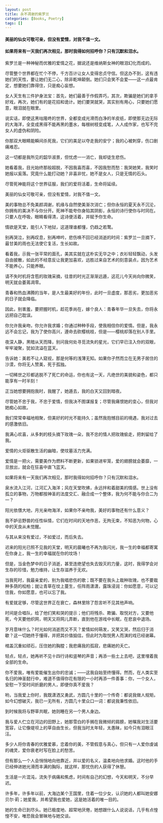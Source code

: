 ```yaml
---
layout: post
title: 永不凋谢的紫罗兰
categories: [Books, Poetry]
tags: []
---
```

#### 美丽的仙女可敬可亲，但没有爱情，对我不值一文。               
#### 如果将来有一天我们再次相见，那时我得如何招呼你？只有沉默和泪水。
<!-- more -->
紫罗兰是一种神秘而优雅的爱情之花，据说还是维纳斯女神的眼泪幻化而成的。               

尽管整个世界都在忙个不停，千方百计让女人变得忠贞守信。但这办不到，这有违她们的天性，要让她们无二心，除非乾坤颠倒。她们只会笑不会爱——这一点最肯定，想要她们靠得住，只是痴心妄想。               

女人天生有三件护身法宝：首先，她们最善于作假弄巧，其次，欺骗是她们的拿手好戏，再次，她们有的是花招和诡计。她们要哭就哭，其实别有用心，只要她们愿意，眼泪就在眼里。               

说实话，即使这黑咕隆咚的世界，全都变成光滑而白净的羊皮纸，即使那无边无际的大海洋，全变成黑得不能再黑的墨水，每根树枝变成笔，人人成作家，也写不完女人的虚伪和阴险。               

你那双大眼睛能瞬间杀死我，它们的美足以夺走我的安宁；我的心被刺穿，伤口剧痛难忍。               

这一切都是我所见的韶华淑景，但忧虑一一消亡，我却徒生悲伤。               

她看着我，目光始终那般超脱，不因我喜而喜，不因我愁而愁：我哭她笑，我笑时她报以奚落。究竟什么能打动她？非喜非忧，她不是女人，只是无情的石头。               

尽管死神能将这个世界征服，我们的爱将活着，生命将延续。               

美丽的仙女可敬可亲，但没有爱情，对我不值一文。               

美的事物总不免美颜凋谢，机缘与自然使美渐次消亡；但你永恒的夏天永不沉沦，你拥有的美决不与你分开。死神不能夸你身陷其阴影，永恒的诗行使你与时同在。只要人在呼吸，眼睛看得清，这诗便活着，并赋予你生命。               

情欲是天堂，能引人下地狱，这道理谁都懂，仍趋之若鹜。               

别再哭泣，别再叹息，别再呻吟，悲伤唤不回已经消逝的时间：紫罗兰一旦摘下，最甘美的雨也无法使它复活，生长如故。               

看着我，示我一张平常的面孔，美其实就在这朴实无华之中；衣衫轻轻飘动，头发自由披散，如此的不经意反让我更加喜欢，远胜过来自艺术的刻意装点，因为艺术不能养心，只能养眼。               

请不失时机将含苞的玫瑰采摘，往昔的时光正渐渐远遁，这花儿今天尚向你微笑，明天就会萎蔫凋零。               

青春和热血沸腾的当年，是人生最美好的年份，此时一旦虚度，那恶劣，更加恶劣的日子就会降临。               

因此，别害羞，要把握时机，趁花季尚在，嫁个良人：青春年华一旦失去，你将永远把自己耽误。               

你允许我亲吻，你允许我求婚；你通过种种手段，使我相信你的爱情。但是，我永远不会忘记，我为了使你高兴，遵命去砍樱桃枝，但是——樱桃却落在别人手里。               

夜深人静，黑暗从天而降，别问我何处寻觅流失的星光，它们早已注入你的双眼，牢牢凝聚，犹如流溢在蓝天。               

告诉她：美若不让人窥视，那是何等的浅薄无知。如果你孑然而立在无男子居住的沙漠，你将无人赞美，死于孤独。               

一切稀世之珍都逃脱不了死亡的命运，你也有这一天，凡绝世的美貌和姿色，都只能享有一时半刻！               

正当她想要拥抱我时，我醒了，她遁去，我的白天又回到暗夜。               

尽管她不忠于我，不忠于爱情，但我决不图谋报复；尽管我痛恨她的变心，但我对她痴心如故。               

我们常常幸福地相聚，但美好的时光不能持久；虽然我抱憾目前的境遇，我对过去的感激依旧。               

我满心欢喜，从多刺的枝头摘下玫瑰一朵，我不忠的情人把玫瑰偷走，把刺留给了我。               

爱情的火炬驱散生活的幽暗，使坟墓活力充满。               

爱情是一把火，需要美作为燃料不断更新，如果锁进牢笼，爱的翅膀就会萎靡，一旦放出，就会在狂喜中直飞蓝天。               

如果将来有一天我们再次相见，那时我得如何招呼你？只有沉默和泪水。               

泉水流入江河，江河汇入海洋；风在天堂吹拂，永远拌和着甜美的情感。世上没有孤立的事物，万物都按神圣的法度交汇、融合成一个整体，我为何不能与你合二为一？               

阳光依偎大地，月光亲吻海洋，如果你不亲吻我，美好的事物还有什么意义？               

我不妒忌野兽的任性纵情，它们在时间的天地作恶，无拘无束，不知恶为何物，心中的天良从未觉醒。               

与其从来没有爱过，不如爱过，而后失去。               

迟来的阳光已照不见我的天堂，明天的晨曦也不再为我闪光，我一生的幸福都寄寓在你身上，我一生的幸福就在你的坟场！               

但是，当金色梦中的日子消逝，甚至连绝望也失去毁灭的力量，这时，我得学会对生存的珍惜，勉力维持，让生存滋养于无欢。               

当我死时，我最亲爱的，别为我唱悲伤的歌；既不要在我头上栽种玫瑰，也不要栽种多荫的桧柏；就让青草在坟上蔓生，任阵雨潇潇，露珠浸润：你如愿意，可以记住我，你如愿意，也可以忘了我。               

有爱就足够，尽管这世界正在衰亡，森林里除了怨言听不见其他声响。               

时间是合唱队，给了他们笑和哭的提示；他们将残杀、欺骗、取悦对方，又要他死，今天要他织网，明天又将网儿弄断，直到他在游戏中长眠，在悲哀中退场。               

岁月意味什么？时光如何消逝而又不灭？爱情如何萌发，又笑又哭，然后归于消歇？这一切她终于懂得，并把其价值掂估，但此时为取悦男人而演的戏已经谢幕。               

棺盖沉重如顽石，压住她的胸膛；我悲痛我的孤寂，悲痛她的夭亡。               

轻点，轻点，她再听不见十四行诗和竖琴的声音；再添一些土上去吧，这里埋着我全部的生命。               

你不爱我，唯有爱能催生出你的忠诚；——这我自始至终懂得。然而，在人类实至名归的神圣懿行中，难道不值得你花有限的一小时再添一件善事：你，一个女人，安慰一下受时间折磨的男人，即便你真不爱我？               

哟，当我爱上你时，我既潇洒又勇武，方圆几十里的一个传奇：都说我做人规矩。如今幻想破灭，我已一无所有，方圆几十里众口一词：都说我秉性依旧。               

到时候我将与野草共眠，她则睡在另一个男人身边。               

我与爱人伫立在河边的田野上，她那雪白的手搁在我微倾的肩膀，她嘱我对生活要宽容，让它像堤坝上的草自由生长，但我当时太年轻，太愚昧，如今只有泪眼汪汪。               

多少人将你青春的优雅爱慕，恋着你的美，不管假意与真心，但只有一人爱你虔诚的魂灵，爱你衰老时写在脸上的愁苦。               

但有那么一个人会悄悄地向他靠近，并以爱的名义，温柔地向他求婚。这时他的手已经伸进她光滑而丰满的胸际，就这样，那忧伤的人获得了休憩。               

生活是一片混沌，流失于病痛和焦虑，时间有自己的幻想，今天和明天，不分早迟。               

许多年，许多年以前，大海边某个王国里，住着一位少女，认识她的人都叫她安娜贝尔·莉；她爱我，并希望我也爱她，这是她活着的唯一目的。               

她的生命已到尽头。她已极度地、超常地厌倦，她想跟什么人说说话，几乎有点惶惶不安，唯恐我会冒昧地与她交谈。               
